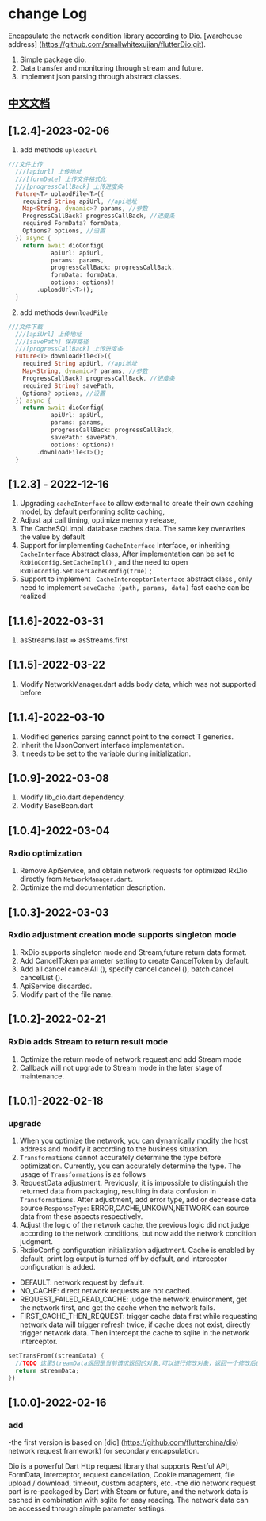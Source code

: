 # change Log

Encapsulate the network condition library according to Dio. [warehouse address] (<https://github.com/smallwhitexujian/flutterDio.git>).

1. Simple package dio.
2. Data transfer and monitoring through stream and future.
3. Implement json parsing through abstract classes.


## [中文文档](https://github.com/smallwhitexujian/flutterDio/blob/main/CHANGELOG_cn.md)

## [1.2.4]-2023-02-06

1. add methods `uploadUrl` 
```Dart
///文件上传
  ///[apiurl] 上传地址
  ///[formDate] 上传文件格式化
  ///[progressCallBack] 上传进度条
  Future<T> uplaodFile<T>({
    required String apiUrl, //api地址
    Map<String, dynamic>? params, //参数
    ProgressCallBack? progressCallBack, //进度条
    required FormData? formData,
    Options? options, //设置
  }) async {
    return await dioConfig(
            apiUrl: apiUrl,
            params: params,
            progressCallBack: progressCallBack,
            formData: formData,
            options: options)!
        .uploadUrl<T>();
  }
```
2. add methods `downloadFile`
```Dart 
///文件下载
  ///[apiUrl] 上传地址
  ///[savePath] 保存路径
  ///[progressCallBack] 上传进度条
  Future<T> downloadFile<T>({
    required String apiUrl, //api地址
    Map<String, dynamic>? params, //参数
    ProgressCallBack? progressCallBack, //进度条
    required String? savePath,
    Options? options, //设置
  }) async {
    return await dioConfig(
            apiUrl: apiUrl,
            params: params,
            progressCallBack: progressCallBack,
            savePath: savePath,
            options: options)!
        .downloadFile<T>();
  }
```

## [1.2.3] - 2022-12-16

1. Upgrading `cacheInterface` to allow external to create their own caching model, by default performing sqlite caching,
2. Adjust api call timing, optimize memory release,
3. The CacheSQLImpL database caches data. The same key overwrites the value by default
4. Support for implementing `CacheInterface` Interface, or inheriting `CacheInterface` Abstract class, After implementation can be set to ` RxDioConfig.SetCacheImpl() ` , and the need to open `RxDioConfig.SetUserCacheConfig(true)` ;
5. Support to implement ` CacheInterceptorInterface` abstract class , only need to implement ` saveCache (path, params, data) ` fast cache can be realized

## [1.1.6]-2022-03-31

1. asStreams.last => asStreams.first

## [1.1.5]-2022-03-22

1. Modify NetworkManager.dart adds body data, which was not supported before

## [1.1.4]-2022-03-10

1. Modified generics parsing cannot point to the correct T generics.
2. Inherit the IJsonConvert interface implementation.
3. It needs to be set to the variable during initialization.

## [1.0.9]-2022-03-08

1. Modify lib_dio.dart dependency.
2. Modify BaseBean.dart

## [1.0.4]-2022-03-04

### Rxdio optimization

1. Remove ApiService, and obtain network requests for optimized RxDio directly from `NetworkManager.dart`.
2. Optimize the md documentation description.

## [1.0.3]-2022-03-03

### Rxdio adjustment creation mode supports singleton mode

 1. RxDio supports singleton mode and Stream,future return data format.
 2. Add CancelToken parameter setting to create CancelToken by default.
 3. Add all cancel cancelAll (), specify cancel cancel (), batch cancel cancelList ().
 4. ApiService discarded.
 5. Modify part of the file name.

## [1.0.2]-2022-02-21

### RxDio adds Stream to return result mode

 1. Optimize the return mode of network request and add Stream mode
 2. Callback will not upgrade to Stream mode in the later stage of maintenance.

## [1.0.1]-2022-02-18

### upgrade

 1. When you optimize the network, you can dynamically modify the host address and modify it according to the business situation.
 2. `Transformations` cannot accurately determine the type before optimization. Currently, you can accurately determine the type. The usage of `Transformations` is as follows
 3. RequestData adjustment. Previously, it is impossible to distinguish the returned data from packaging, resulting in data confusion in `Transformations`. After adjustment, add error type, add or decrease data source `ResponseType`: ERROR,CACHE,UNKOWN,NETWORK can source data from these aspects respectively.
 4. Adjust the logic of the network cache, the previous logic did not judge according to the network conditions, but now add the network condition judgment.
 5. RxdioConfig configuration initialization adjustment. Cache is enabled by default, print log output is turned off by default, and interceptor configuration is added.

- DEFAULT: network request by default.
- NO_CACHE: direct network requests are not cached.
- REQUEST_FAILED_READ_CACHE: judge the network environment, get the network first, and get the cache when the network fails.
- FIRST_CACHE_THEN_REQUEST: trigger cache data first while requesting network data will trigger refresh twice, if cache does not exist, directly trigger network data. Then intercept the cache to sqlite in the network interceptor.

```dart
setTransFrom((streamData) {
  //TODO 这里StreamData返回是当前请求返回的对象,可以进行修改对象，返回一个修改后的对象
  return streamData;
})
```

## [1.0.0]-2022-02-16

### add

-the first version is based on [dio] (<https://github.com/flutterchina/dio>) network request framework) for secondary encapsulation.

Dio is a powerful Dart Http request library that supports Restful API, FormData, interceptor, request cancellation, Cookie management, file upload / download, timeout, custom adapters, etc.
-the dio network request part is re-packaged by Dart with Steam or future, and the network data is cached in combination with sqlite for easy reading. The network data can be accessed through simple parameter settings.
